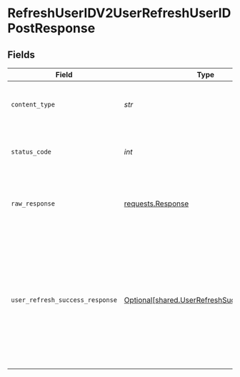 # RefreshUserIDV2UserRefreshUserIDPostResponse


## Fields

| Field                                                                                                                                                                                                                                              | Type                                                                                                                                                                                                                                               | Required                                                                                                                                                                                                                                           | Description                                                                                                                                                                                                                                        | Example                                                                                                                                                                                                                                            |
| -------------------------------------------------------------------------------------------------------------------------------------------------------------------------------------------------------------------------------------------------- | -------------------------------------------------------------------------------------------------------------------------------------------------------------------------------------------------------------------------------------------------- | -------------------------------------------------------------------------------------------------------------------------------------------------------------------------------------------------------------------------------------------------- | -------------------------------------------------------------------------------------------------------------------------------------------------------------------------------------------------------------------------------------------------- | -------------------------------------------------------------------------------------------------------------------------------------------------------------------------------------------------------------------------------------------------- |
| `content_type`                                                                                                                                                                                                                                     | *str*                                                                                                                                                                                                                                              | :heavy_check_mark:                                                                                                                                                                                                                                 | HTTP response content type for this operation                                                                                                                                                                                                      |                                                                                                                                                                                                                                                    |
| `status_code`                                                                                                                                                                                                                                      | *int*                                                                                                                                                                                                                                              | :heavy_check_mark:                                                                                                                                                                                                                                 | HTTP response status code for this operation                                                                                                                                                                                                       |                                                                                                                                                                                                                                                    |
| `raw_response`                                                                                                                                                                                                                                     | [requests.Response](https://requests.readthedocs.io/en/latest/api/#requests.Response)                                                                                                                                                              | :heavy_check_mark:                                                                                                                                                                                                                                 | Raw HTTP response; suitable for custom response parsing                                                                                                                                                                                            |                                                                                                                                                                                                                                                    |
| `user_refresh_success_response`                                                                                                                                                                                                                    | [Optional[shared.UserRefreshSuccessResponse]](../../models/shared/userrefreshsuccessresponse.md)                                                                                                                                                   | :heavy_minus_sign:                                                                                                                                                                                                                                 | Successful Response                                                                                                                                                                                                                                | {<br/>"success": true,<br/>"user_id": "e479f96c-a44c-4843-99a2-20e98070f99f",<br/>"refreshed_sources": [<br/>"Withings/workouts",<br/>"Withings/sleep",<br/>"Withings/body",<br/>"Withings/vitals/blood_pressure",<br/>"Withings/activity"<br/>],<br/>"failed_sources": [<br/>"Oura/sleep"<br/>]<br/>} |